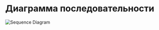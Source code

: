 # Диаграмма последовательности
![Sequence Diagram](https://github.com/ZaharchenyaVeronika/MyBlog/blob/master/Documentation/Diagrams/Images/SequenceDiagram.PNG)
